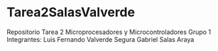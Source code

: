 # Tarea2SalasValverde
Repositorio Tarea 2 Microprocesadores y Microcontroladores Grupo 1
Integrantes:
  Luis Fernando Valverde Segura
  Gabriel Salas Araya
